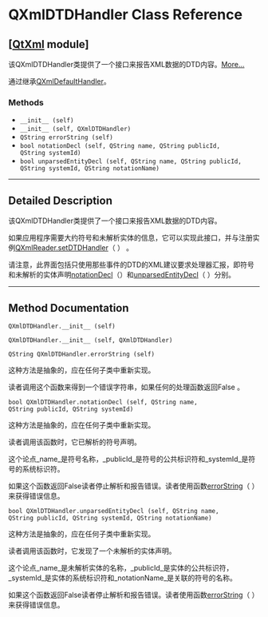 # QXmlDTDHandler Class Reference

## [[QtXml](index.htm) module]

该QXmlDTDHandler类提供了一个接口来报告XML数据的DTD内容。[More...](#details)

通过继承[QXmlDefaultHandler](qxmldefaulthandler.html)。

### Methods

*   `__init__ (self)`
*   `__init__ (self, QXmlDTDHandler)`
*   `QString errorString (self)`
*   `bool notationDecl (self, QString name, QString publicId, QString systemId)`
*   `bool unparsedEntityDecl (self, QString name, QString publicId, QString systemId, QString notationName)`

* * *

## Detailed Description

该QXmlDTDHandler类提供了一个接口来报告XML数据的DTD内容。

如果应用程序需要大约符号和未解析实体的信息，它可以实现此接口，并与注册实例[QXmlReader.setDTDHandler](qxmlreader.html#setDTDHandler)（ ） 。

请注意，此界面包括只使用那些事件的DTD的XML建议要求处理器汇报，即符号和未解析的实体声明[notationDecl](qxmldtdhandler.html#notationDecl)（）和[unparsedEntityDecl](qxmldtdhandler.html#unparsedEntityDecl)（ ）分别。

* * *

## Method Documentation

```
QXmlDTDHandler.__init__ (self)
```

```
QXmlDTDHandler.__init__ (self, QXmlDTDHandler)
```

```
QString QXmlDTDHandler.errorString (self)
```

这种方法是抽象的，应在任何子类中重新实现。

读者调用这个函数来得到一个错误字符串，如果任何的处理函数返回False 。

```
bool QXmlDTDHandler.notationDecl (self, QString name, QString publicId, QString systemId)
```

这种方法是抽象的，应在任何子类中重新实现。

读者调用该函数时，它已解析的符号声明。

这个论点_name_是符号名称，_publicId_是符号的公共标识符和_systemId_是符号的系统标识符。

如果这个函数返回False读者停止解析和报告错误。读者使用函数[errorString](qxmldtdhandler.html#errorString)（ ）来获得错误信息。

```
bool QXmlDTDHandler.unparsedEntityDecl (self, QString name, QString publicId, QString systemId, QString notationName)
```

这种方法是抽象的，应在任何子类中重新实现。

读者调用该函数时，它发现了一个未解析的实体声明。

这个论点_name_是未解析实体的名称，_publicId_是实体的公共标识符，_systemId_是实体的系统标识符和_notationName_是关联的符号的名称。

如果这个函数返回False读者停止解析和报告错误。读者使用函数[errorString](qxmldtdhandler.html#errorString)（ ）来获得错误信息。